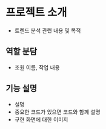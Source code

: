 # 프로젝트 소개
- 트렌드 분석 관련 내용 및 목적

## 역할 분담
- 조원 이름, 작업 내용

## 기능 설명
- 설명
- 중요한 코드가 있으면 코드와 함께 설명
- 구현 화면에 대한 이미지